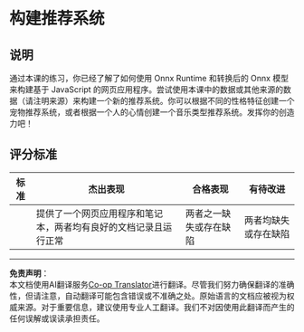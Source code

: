 <!--
CO_OP_TRANSLATOR_METADATA:
{
  "original_hash": "799ed651e2af0a7cad17c6268db11578",
  "translation_date": "2025-09-03T18:09:03+00:00",
  "source_file": "4-Classification/4-Applied/assignment.md",
  "language_code": "zh"
}
-->
# 构建推荐系统

## 说明

通过本课的练习，你已经了解了如何使用 Onnx Runtime 和转换后的 Onnx 模型来构建基于 JavaScript 的网页应用程序。尝试使用本课中的数据或其他来源的数据（请注明来源）来构建一个新的推荐系统。你可以根据不同的性格特征创建一个宠物推荐系统，或者根据一个人的心情创建一个音乐类型推荐系统。发挥你的创造力吧！

## 评分标准

| 标准     | 杰出表现                                                              | 合格表现                              | 有待改进                          |
| -------- | --------------------------------------------------------------------- | ------------------------------------- | --------------------------------- |
|          | 提供了一个网页应用程序和笔记本，两者均有良好的文档记录且运行正常       | 两者之一缺失或存在缺陷                | 两者均缺失或存在缺陷               |

---

**免责声明**：  
本文档使用AI翻译服务[Co-op Translator](https://github.com/Azure/co-op-translator)进行翻译。尽管我们努力确保翻译的准确性，但请注意，自动翻译可能包含错误或不准确之处。原始语言的文档应被视为权威来源。对于重要信息，建议使用专业人工翻译。我们不对因使用此翻译而产生的任何误解或误读承担责任。